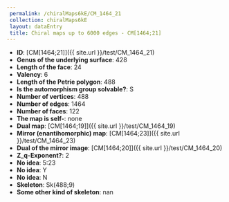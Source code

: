 ```yaml
--- 
 permalink: /chiralMaps6kE/CM_1464_21 
 collection: chiralMaps6kE
 layout: dataEntry
 title: Chiral maps up to 6000 edges - CM[1464;21]
---
```


- **ID**: [CM[1464;21]]({{ site.url }}/test/CM_1464_21)
- **Genus of the underlying surface**: 428
- **Length of the face**: 24
- **Valency**: 6
- **Length of the Petrie polygon**: 488
- **Is the automorphism group solvable?**: S
- **Number of vertices**: 488
- **Number of edges**: 1464
- **Number of faces**: 122
- **The map is self-**: none
- **Dual map**: [CM[1464;19]]({{ site.url }}/test/CM_1464_19)
- **Mirror (enantihomorphic) map**: [CM[1464;23]]({{ site.url }}/test/CM_1464_23)
- **Dual of the mirror image**: [CM[1464;20]]({{ site.url }}/test/CM_1464_20)
- **Z_q-Exponent?**: 2
- **No idea**:  5:23
- **No idea**: Y
- **No idea**: N
- **Skeleton**: Sk(488;9)
- **Some other kind of skeleton**: nan
